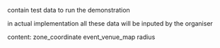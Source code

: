 contain test data to run the demonstration

in actual implementation
all these data will be inputed by the organiser

content:
    zone_coordinate
    event_venue_map
    radius